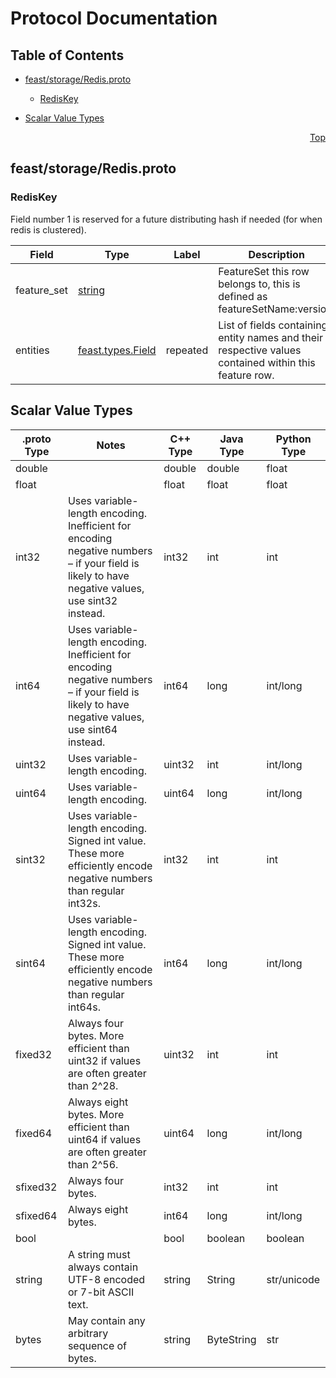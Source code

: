# Protocol Documentation
<a name="top"></a>

## Table of Contents

- [feast/storage/Redis.proto](#feast-storage-redis-proto)
    - [RedisKey](#feast-storage-rediskey)
  
  
  
  

- [Scalar Value Types](#scalar-value-types)



<a name="feast/storage/Redis.proto"></a>
<p align="right"><a href="#top">Top</a></p>

## feast/storage/Redis.proto



<a name="feast.storage.RedisKey"></a>

### RedisKey
Field number 1 is reserved for a future distributing hash if needed
(for when redis is clustered).


| Field | Type | Label | Description |
| ----- | ---- | ----- | ----------- |
| feature_set | [string](#string) |  | FeatureSet this row belongs to, this is defined as featureSetName:version. |
| entities | [feast.types.Field](#feast.types.Field) | repeated | List of fields containing entity names and their respective values contained within this feature row. |





 <!-- end messages -->

 <!-- end enums -->

 <!-- end HasExtensions -->

 <!-- end services -->



## Scalar Value Types

| .proto Type | Notes | C++ Type | Java Type | Python Type |
| ----------- | ----- | -------- | --------- | ----------- |
| <a name="double" /> double |  | double | double | float |
| <a name="float" /> float |  | float | float | float |
| <a name="int32" /> int32 | Uses variable-length encoding. Inefficient for encoding negative numbers – if your field is likely to have negative values, use sint32 instead. | int32 | int | int |
| <a name="int64" /> int64 | Uses variable-length encoding. Inefficient for encoding negative numbers – if your field is likely to have negative values, use sint64 instead. | int64 | long | int/long |
| <a name="uint32" /> uint32 | Uses variable-length encoding. | uint32 | int | int/long |
| <a name="uint64" /> uint64 | Uses variable-length encoding. | uint64 | long | int/long |
| <a name="sint32" /> sint32 | Uses variable-length encoding. Signed int value. These more efficiently encode negative numbers than regular int32s. | int32 | int | int |
| <a name="sint64" /> sint64 | Uses variable-length encoding. Signed int value. These more efficiently encode negative numbers than regular int64s. | int64 | long | int/long |
| <a name="fixed32" /> fixed32 | Always four bytes. More efficient than uint32 if values are often greater than 2^28. | uint32 | int | int |
| <a name="fixed64" /> fixed64 | Always eight bytes. More efficient than uint64 if values are often greater than 2^56. | uint64 | long | int/long |
| <a name="sfixed32" /> sfixed32 | Always four bytes. | int32 | int | int |
| <a name="sfixed64" /> sfixed64 | Always eight bytes. | int64 | long | int/long |
| <a name="bool" /> bool |  | bool | boolean | boolean |
| <a name="string" /> string | A string must always contain UTF-8 encoded or 7-bit ASCII text. | string | String | str/unicode |
| <a name="bytes" /> bytes | May contain any arbitrary sequence of bytes. | string | ByteString | str |
